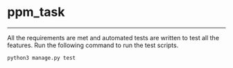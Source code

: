 # ppm_task
---
All the requirements are met and automated tests are written to test all the features.
Run the following command to run the test scripts.
```bash
python3 manage.py test
```